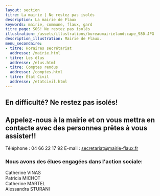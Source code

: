 ```yaml
---
layout: section
titre: La mairie | Ne restez pas isolés
description: La mairie de Flaux
keywords: mairie, commune, flaux, gard
titre_page: SOS! Ne restez pas isolés
illustration: /assets/illustrations/bureaumairielandscape_980.JPG
description_illustration: Mairie de Flaux.
menu_secondaire:
- titre: Horaires secrétariat
  addresse: /mairie.html
- titre: Les élus
  addresse: /elus.html
- titre: Comptes rendus
  addresse: /comptes.html
- titre: État Civil
  addresse: /etatcivil.html
---
```


## En difficulté? Ne restez pas isolés! 

## Appelez-nous à la mairie et on vous mettra en contacte avec des personnes prêtes à vous assister!!
Téléphone : 04 66 22 17 92
E-mail : secretariat@mairie-flaux.fr

### Nous avons des élues engagées dans l'action sociale:

Catherine VINAS <br>
Patricia MICHOT <br>
Catherine MARTEL <br>
Alessandra STURANI <br>
